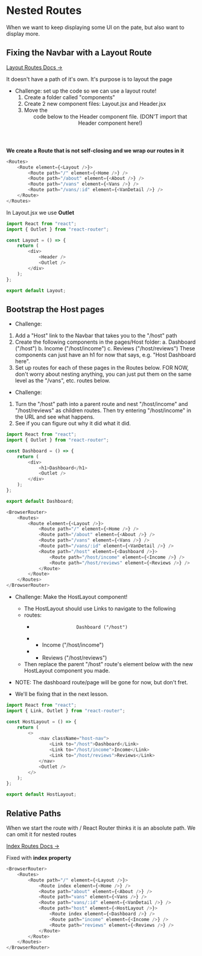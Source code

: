 # Nested Routes

When we want to keep displaying some UI on the pate, but also want to display more.

## Fixing the Navbar with a Layout Route

[Layout Routes Docs ->](https://reactrouter.com/6.28.0/start/concepts#layout-routes)

It doesn't have a path of it's own. It's purpose is to layout the page

-   Challenge: set up the code so we can use a layout route!
    1. Create a folder called "components"
    2. Create 2 new component files: Layout.jsx and Header.jsx
    3. Move the <header> code below to the Header component file.
       (DON'T import that Header component here!)

**We create a Route that is not self-closing and we wrap our routes in it**

```javascript
<Routes>
	<Route element={<Layout />}>
		<Route path="/" element={<Home />} />
		<Route path="/about" element={<About />} />
		<Route path="/vans" element={<Vans />} />
		<Route path="/vans/:id" element={<VanDetail />} />
	</Route>
</Routes>
```

In Layout.jsx we use **Outlet**

```javascript
import React from "react";
import { Outlet } from "react-router";

const Layout = () => {
	return (
		<div>
			<Header />
			<Outlet />
		</div>
	);
};

export default Layout;
```

## Bootstrap the Host pages

-   Challenge:

1.  Add a "Host" link to the Navbar that takes you to the "/host" path
2.  Create the following components in the pages/Host folder:
    a. Dashboard ("/host")
    b. Income ("/host/income")
    c. Reviews ("/host/reviews")
    These components can just have an h1 for now that says, e.g.
    "Host Dashboard here".
3.  Set up routes for each of these pages in the Routes below. FOR NOW,
    don't worry about nesting anything, you can just put them on the same
    level as the "/vans", etc. routes below.

-   Challenge:

1. Turn the "/host" path into a parent route and nest "/host/income" and "/host/reviews" as children routes. Then try entering "/host/income" in the URL and see what happens.
2. See if you can figure out why it did what it did.

```javascript
import React from "react";
import { Outlet } from "react-router";

const Dashboard = () => {
	return (
		<div>
			<h1>Dashboard</h1>
			<Outlet />
		</div>
	);
};

export default Dashboard;
```

```javascript
<BrowserRouter>
	<Routes>
		<Route element={<Layout />}>
			<Route path="/" element={<Home />} />
			<Route path="/about" element={<About />} />
			<Route path="/vans" element={<Vans />} />
			<Route path="/vans/:id" element={<VanDetail />} />
			<Route path="/host" element={<Dashboard />}>
				<Route path="/host/income" element={<Income />} />
				<Route path="/host/reviews" element={<Reviews />} />
			</Route>
		</Route>
	</Routes>
</BrowserRouter>
```

-   Challenge: Make the HostLayout component!

    -   The HostLayout should use Links to navigate to the following
    -   routes:
        -                     Dashboard ("/host")
        -   -   Income ("/host/income")
        -   -   Reviews ("/host/reviews")
    -   Then replace the parent "/host" route's element below with the new HostLayout component you made.

-   NOTE: The dashboard route/page will be gone for now, but don't fret.
-   We'll be fixing that in the next lesson.

```javascript
import React from "react";
import { Link, Outlet } from "react-router";

const HostLayout = () => {
	return (
		<>
			<nav className="host-nav">
				<Link to="/host">Dashboard</Link>
				<Link to="/host/income">Income</Link>
				<Link to="/host/reviews">Reviews</Link>
			</nav>
			<Outlet />
		</>
	);
};

export default HostLayout;
```

## Relative Paths

When we start the route with / React Router thinks it is an absolute path. We can omit it for nested routes

[Index Routes Docs ->](https://reactrouter.com/6.28.0/start/concepts#index-routes)

Fixed with **index property**

```javascript
<BrowserRouter>
	<Routes>
		<Route path="/" element={<Layout />}>
			<Route index element={<Home />} />
			<Route path="about" element={<About />} />
			<Route path="vans" element={<Vans />} />
			<Route path="vans/:id" element={<VanDetail />} />
			<Route path="host" element={<HostLayout />}>
				<Route index element={<Dashboard />} />
				<Route path="income" element={<Income />} />
				<Route path="reviews" element={<Reviews />} />
			</Route>
		</Route>
	</Routes>
</BrowserRouter>
```
